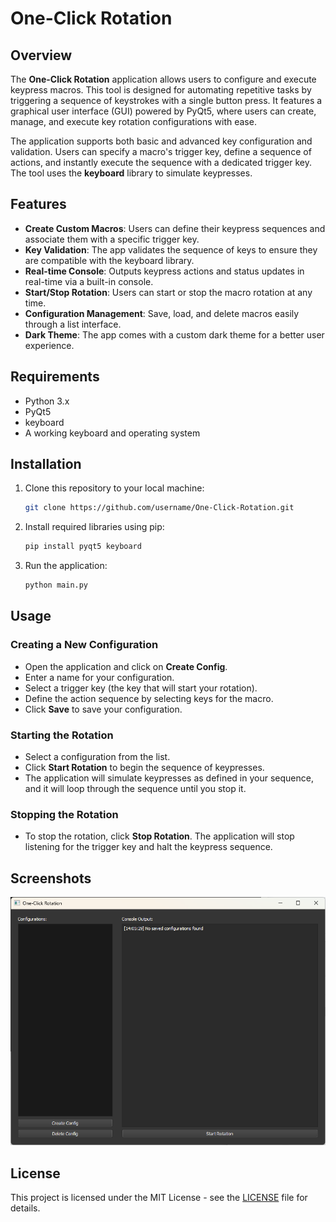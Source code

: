 # One-Click Rotation

## Overview

The **One-Click Rotation** application allows users to configure and execute keypress macros. This tool is designed for automating repetitive tasks by triggering a sequence of keystrokes with a single button press. It features a graphical user interface (GUI) powered by PyQt5, where users can create, manage, and execute key rotation configurations with ease.

The application supports both basic and advanced key configuration and validation. Users can specify a macro's trigger key, define a sequence of actions, and instantly execute the sequence with a dedicated trigger key. The tool uses the **keyboard** library to simulate keypresses.

## Features

- **Create Custom Macros**: Users can define their keypress sequences and associate them with a specific trigger key.
- **Key Validation**: The app validates the sequence of keys to ensure they are compatible with the keyboard library.
- **Real-time Console**: Outputs keypress actions and status updates in real-time via a built-in console.
- **Start/Stop Rotation**: Users can start or stop the macro rotation at any time.
- **Configuration Management**: Save, load, and delete macros easily through a list interface.
- **Dark Theme**: The app comes with a custom dark theme for a better user experience.

## Requirements

- Python 3.x
- PyQt5
- keyboard
- A working keyboard and operating system

## Installation

1. Clone this repository to your local machine:

   ```bash
   git clone https://github.com/username/One-Click-Rotation.git
   ```

2. Install required libraries using pip:

   ```bash
   pip install pyqt5 keyboard
   ```

3. Run the application:

   ```bash
   python main.py
   ```

## Usage

### Creating a New Configuration

- Open the application and click on **Create Config**.
- Enter a name for your configuration.
- Select a trigger key (the key that will start your rotation).
- Define the action sequence by selecting keys for the macro.
- Click **Save** to save your configuration.

### Starting the Rotation

- Select a configuration from the list.
- Click **Start Rotation** to begin the sequence of keypresses.
- The application will simulate keypresses as defined in your sequence, and it will loop through the sequence until you stop it.

### Stopping the Rotation

- To stop the rotation, click **Stop Rotation**. The application will stop listening for the trigger key and halt the keypress sequence.

## Screenshots

![Main Window](./assets/main_window.png)

## License

This project is licensed under the MIT License - see the [LICENSE](LICENSE) file for details.
